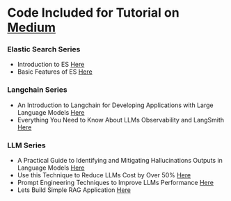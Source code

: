 # Code Included for Tutorial on [Medium](https://medium.com/@adiptamartulandi)

### Elastic Search Series
- Introduction to ES [Here](https://medium.com/@adiptamartulandi/part-1-perkenalan-elasticsearch-f4a59282ddda)
- Basic Features of ES [Here](https://medium.com/@adiptamartulandi/part-2-basic-features-di-elasticsearch-0b4034bfa797)

### Langchain Series
- An Introduction to Langchain for Developing Applications with Large Language Models [Here](https://medium.com/towards-artificial-intelligence/langchain-framework-for-building-llms-applications-bbbabf773dae)
- Everything You Need to Know About LLMs Observability and LangSmith [Here](https://medium.com/towards-artificial-intelligence/everything-you-need-to-know-about-llms-observability-and-langsmith-517543539371)

### LLM Series
- A Practical Guide to Identifying and Mitigating Hallucinations Outputs in Language Models [Here](https://medium.com/gitconnected/detecting-llm-hallucinations-bd787fc1a9d9)
- Use this Technique to Reduce LLMs Cost by Over 50% [Here](https://medium.com/gitconnected/use-this-technique-to-reduce-llms-cost-by-over-50-588f8796d545)
- Prompt Engineering Techniques to Improve LLMs Performance [Here](https://medium.com/gitconnected/prompt-engineering-techniques-to-improve-llms-performance-2f06cbbc78f5)
- Lets Build Simple RAG Application [Here](https://medium.com/towards-artificial-intelligence/lets-build-simple-rag-application-ef95c448c062)
